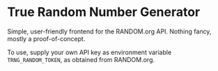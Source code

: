 # True Random Number Generator

Simple, user-friendly frontend for the RANDOM.org API.  Nothing fancy, mostly a proof-of-concept.

To use, supply your own API key as environment variable `TRNG_RANDOM_TOKEN`, as obtained from RANDOM.org.
